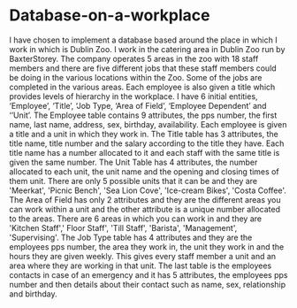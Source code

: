 # Database-on-a-workplace
I have chosen to implement a database based around the place in which I work in which is Dublin Zoo. I work in the catering area in Dublin Zoo run by BaxterStorey. The company operates 5 areas in the zoo with 18 staff members and there are five different jobs that these staff members could be doing in the various locations within the Zoo. Some of the jobs are completed in the various areas. Each employee is also given a title which provides levels of hierarchy in the workplace.   I have 6 initial entities, ‘Employee’, ‘Title’, ‘Job Type, ‘Area of Field’, ‘Employee Dependent’ and ‘’Unit’. The Employee table contains 9 attributes, the pps number, the first name, last name, address, sex, birthday, availability. Each employee is given a title and a unit in which they work in.   The Title table has 3 attributes, the title name, title number and the salary according to the title they have. Each title name has a number allocated to it and each staff with the same title is given the same number.   The Unit Table has 4 attributes, the number allocated to each unit, the unit name and the opening and closing times of them unit. There are only 5 possible units that it can be and they are 'Meerkat', 'Picnic Bench', 'Sea Lion Cove', 'Ice-cream Bikes', 'Costa Coffee'.   The Area of Field has only 2 attributes and they are the different areas you can work within a unit and the other attribute is a unique number allocated to the areas. There are 6 areas in which you can work in and they are 'Kitchen Staff',' Floor Staff', 'Till Staff', 'Barista', 'Management', 'Supervising'.   The Job Type table has 4 attributes and they are the employees pps number, the area they work in, the unit they work in and the hours they are given weekly. This gives every staff member a unit and an area where they are working in that unit.  The last table is the employees contacts in case of an emergency and it has 5 attributes, the employees pps number and then details about their contact such as name, sex, relationship and birthday.     
